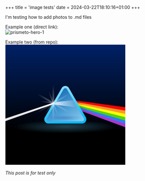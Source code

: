 +++
title = 'image tests'
date = 2024-03-22T18:10:16+01:00
+++

I'm testing how to add photos to .md files

Example one (direct link):<br>
![prismeto-hero-1](https://prismeto.com/images/hero-prism-p-500.webp)

Example two (from repo):<br>
![Alt text](/blog/public/img/prism.jpeg)


*This post is for test only* 